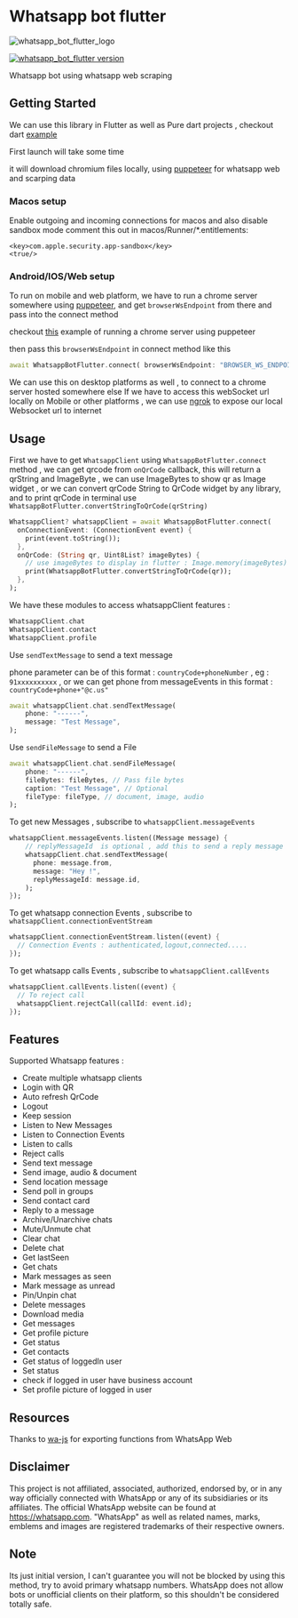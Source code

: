 # Whatsapp bot flutter

![whatsapp_bot_flutter_logo](https://user-images.githubusercontent.com/59526499/197252923-6c5a1122-91d7-43ea-9283-1cf9d65820fd.png)

[![whatsapp_bot_flutter version](https://img.shields.io/pub/v/whatsapp_bot_flutter?label=whatsapp_bot_flutter)](https://pub.dev/packages/whatsapp_bot_flutter)

Whatsapp bot using whatsapp web scraping

## Getting Started

We can use this library in Flutter as well as Pure dart projects , checkout dart [example](https://github.com/rohitsangwan01/whatsapp_bot_flutter/blob/main/example_dart/main.dart)

First launch will take some time

it will download chromium files locally, using [puppeteer](https://pub.dev/packages/puppeteer) for whatsapp web and scarping data

### Macos setup

Enable outgoing and incoming connections for macos
and also disable sandbox mode comment this out in macos/Runner/\*.entitlements:

```
<key>com.apple.security.app-sandbox</key>
<true/>
```

### Android/IOS/Web setup

To run on mobile and web platform, we have to run a chrome server somewhere using [puppeteer](https://pub.dev/packages/puppeteer), and get `browserWsEndpoint` from there and pass into the connect method

checkout [this](https://github.com/rohitsangwan01/whatsapp_bot_flutter/blob/main/example/puppeteer_server/main.dart) example of running a chrome server using puppeteer

then pass this `browserWsEndpoint` in connect method like this

```dart
await WhatsappBotFlutter.connect( browserWsEndpoint: "BROWSER_WS_ENDPOINT_URL",);
```

We can use this on desktop platforms as well , to connect to a chrome server hosted somewhere else
If we have to access this webSocket url locally on Mobile or other platforms , we can use [ngrok](https://ngrok.com/) to expose our local Websocket url to internet

## Usage

First we have to get `WhatsappClient` using `WhatsappBotFlutter.connect` method , we can get qrcode from `onQrCode` callback, this will return a qrString and ImageByte , we can use ImageBytes to show qr as Image widget , or we can convert qrCode String to QrCode widget by any library,
and to print qrCode in terminal use `WhatsappBotFlutter.convertStringToQrCode(qrString)`

```dart
WhatsappClient? whatsappClient = await WhatsappBotFlutter.connect(
  onConnectionEvent: (ConnectionEvent event) {
    print(event.toString());
  },
  onQrCode: (String qr, Uint8List? imageBytes) {
    // use imageBytes to display in flutter : Image.memory(imageBytes)
    print(WhatsappBotFlutter.convertStringToQrCode(qr));
  },
);
```

We have these modules to access whatsappClient features :

```dart
WhatsappClient.chat
WhatsappClient.contact
WhatsappClient.profile
```

Use `sendTextMessage` to send a text message

phone parameter can be of this format : `countryCode+phoneNumber` , eg : `91xxxxxxxxxx` , or we can get phone from messageEvents in this format : `countryCode+phone+"@c.us"`

```dart
await whatsappClient.chat.sendTextMessage(
    phone: "------",
    message: "Test Message",
);
```

Use `sendFileMessage` to send a File

```dart
await whatsappClient.chat.sendFileMessage(
    phone: "------",
    fileBytes: fileBytes, // Pass file bytes
    caption: "Test Message", // Optional
    fileType: fileType, // document, image, audio
);
```

To get new Messages , subscribe to `whatsappClient.messageEvents`

```dart
whatsappClient.messageEvents.listen((Message message) {
    // replyMessageId  is optional , add this to send a reply message
    whatsappClient.chat.sendTextMessage(
      phone: message.from,
      message: "Hey !",
      replyMessageId: message.id,
    );
});
```

To get whatsapp connection Events , subscribe to `whatsappClient.connectionEventStream`

```dart
whatsappClient.connectionEventStream.listen((event) {
  // Connection Events : authenticated,logout,connected.....
});
```

To get whatsapp calls Events , subscribe to `whatsappClient.callEvents`

```dart
whatsappClient.callEvents.listen((event) {
  // To reject call
  whatsappClient.rejectCall(callId: event.id);
});
```

## Features

Supported Whatsapp features :

- Create multiple whatsapp clients
- Login with QR
- Auto refresh QrCode
- Logout
- Keep session
- Listen to New Messages
- Listen to Connection Events
- Listen to calls
- Reject calls
- Send text message
- Send image, audio & document
- Send location message
- Send poll in groups
- Send contact card
- Reply to a message
- Archive/Unarchive chats
- Mute/Unmute chat
- Clear chat
- Delete chat
- Get lastSeen
- Get chats
- Mark messages as seen
- Mark message as unread
- Pin/Unpin chat
- Delete messages
- Download media
- Get messages
- Get profile picture
- Get status
- Get contacts
- Get status of loggedIn user
- Set status
- check if logged in user have business account
- Set profile picture of logged in user

## Resources

Thanks to [wa-js](https://github.com/wppconnect-team/wa-js) for exporting functions from WhatsApp Web

## Disclaimer

This project is not affiliated, associated, authorized, endorsed by, or in any way officially connected with WhatsApp or any of its subsidiaries or its affiliates. The official WhatsApp website can be found at https://whatsapp.com. "WhatsApp" as well as related names, marks, emblems and images are registered trademarks of their respective owners.

## Note

Its just initial version, I can't guarantee you will not be blocked by using this method, try to avoid primary whatsapp numbers. WhatsApp does not allow bots or unofficial clients on their platform, so this shouldn't be considered totally safe.
